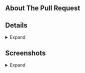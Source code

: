 <!-- Make sure you read the guidelines before conrtibuting! https://wiki.cev-eris.com/Content_GuidelinesEn -->

## About The Pull Request
<!-- Why is it needed, what it fixes. Write up links to closing issues there as well, but make it short. -->



## Details
<!-- If you need, describe details inside. Remove whole block if not used. -->
<details>
  <summary>Expand</summary>

</details>


## Screenshots
<!-- Map an UI changes MUST have screenshots in them. Graphical changes should have it as well, when icon diff is not enough. Remove whole block if not used. -->
<details>
  <summary>Expand</summary>

</details>


